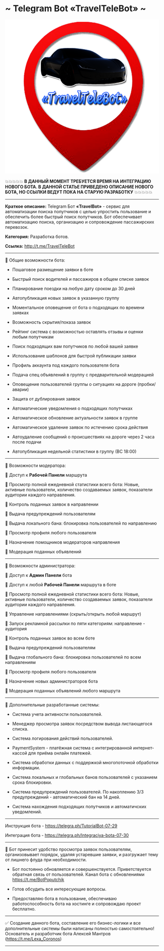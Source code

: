 # ~ Telegram Bot «TravelTeleBot» ~

![screen](https://github.com/LexaCoronos/TGBotDnepr/blob/master/img/BotTravelLogo.png)


💥💥💥💥💥
**В ДАННЫЙ МОМЕНТ ТРЕБУЕТСЯ ВРЕМЯ НА ИНТЕГРАЦИЮ НОВОГО БОТА. В ДАННОЙ СТАТЬЕ ПРИВЕДЕНО ОПИСАНИЕ НОВОГО БОТА, НО ССЫЛКИ ВЕДУТ ПОКА НА СТАРУЮ РАЗРАБОТКУ**
💥💥💥💥💥

-----------------------------------

**Краткое описание:** Telegram Бот **«TravelBot»** - сервис для автоматизации поиска попутчиков с целью упростить пользование и обеспечить более быстрый поиск попутчиков. Бот обеспечивает автоматизацию поиска, организацию и сопровождение пассажирских перевозок.

**Категория:** Разработка ботов.

**Ссылка:** http://t.me/TravelTeleBot

-----------------------------------

🔻 Общие возможности бота: 

   - Пошаговое размещение заявки в боте

   - Быстрый поиск водителей и пассажиров в общем списке заявок

   - Планирование поездки на любую дату сроком до 30 дней 

   - Автопубликация новых заявок в указанную группу

   - Моментальное оповещение от бота о подходящих по времени заявках

   - Возможность скрытия/показа заявок

   - Рейтинг система с возможностью оставлять отзывы и оценки любым попутчикам

   - Поиск подходящих вам попутчиков по любой вашей заявке

   - Использование шаблонов для быстрой публикации заявки 

   - Профиль аккаунта под каждого пользователя бота

   - Подача спец объявлений в группу с предварительной модерацией

   - Оповещение пользователей группы о ситуациях на дороге (пробки/аварии)

   - Защита от дублирования заявок

   - Автоматические уведомления о подходящих попутчиках

   - Автоматическое обновление актуальности заявок в группе

   - Автоматическое удаление заявок по истечению срока действия

   - Автоудаление сообщений о происшествиях на дороге через 2 часа после подачи

   - Автопубликация недельной статистики в группу (ВС 18:00)

-----------------------------------

🔻 Возможности модератора:

🔹 Доступ к **Рабочей Панели** маршрута

🔹 Просмотр полной ежедневной статистики всего бота:
Новые, активные пользователи, количество создаваемых заявок, показатели аудитории каждого направления.

🔹 Контроль поданных заявок в направлении

🔹 Выдача предупреждений пользователям

🔹 Выдача локального бана: блокировка пользователей по направлению

🔹 Просмотр профиля любого пользователя

🔹 Назначение помощников модераторов направления

🔹 Модерация поданных объявлений

-----------------------------------

🔻 Возможности администратора:

🔸 Доступ к **Админ Панели** бота

🔸 Доступ к любой **Рабочей Панели** маршрута в боте

🔸 Просмотр полной ежедневной статистики всего бота:
Новые, активные пользователи, количество создаваемых заявок, показатели аудитории каждого направления.

🔸 Управление направлениями (скрыть/открыть любой маршрут)

🔸 Запуск рекламной рассылки по пяти категориям: направление - аудитория

🔸 Контроль поданных заявок во всем боте

🔸 Выдача предупреждений пользователям

🔸 Выдача глобального бана: блокировка пользователей по всем направлениям

🔸 Просмотр профиля любого пользователя

🔸 Назначение новых администраторов бота

🔸 Модерация поданных объявлений любого маршрута

-----------------------------------

🔻 Дополнительные разработанные системы: 

   - Система учета активности пользователей.
   
   - Менеджер просмотра заявок посредством вывода листающегося списка.
   
   - Система логирования действий пользователей.
   
   - PaymentSystem - платёжная система с интегрированной интернет-кассой для приёма онлайн платежей.
   
   - Система обработки данных с поддержкой многопоточной обработки информации.
   
   - Система локальных и глобальных банов пользователей с указанием срока блокировки.
   
   - Система предупреждений пользователей. По накоплению 3/3 предупреждений - автоматический бан на 14 дней.
   
   - Система нахождения подходящих попутчиков и автоматичских уведомлений.

-----------------------------------

Инструкция бота - https://telegra.ph/TutorialBot-07-29

Интеграция бота - https://telegra.ph/Integraciya-bota-07-30

-----------------------------------

🔻 Бот принесит удобство просмотра заявок пользователям, организовывает порядок, удаляя устаревшие заявки, и разгружает тему от лишнего флуда при необходимости.

   - Бот постоянно обновляется и совершенствуется. Приветствуется обратная связь от пользователей. Канал бота с обновлениями https://t.me/BotPoputchik

   - Готов обсудить все интересующие вопросы.

   - Предоставляю бота в пользование, обеспечиваю работоспособность бота на хостинге и сопровождаю проект бесплатно.

-----------------------------------

✅ Создание данного бота, составление его бизнес-логики и все дополнительные системы были написаны полностью самостоятельно!
Основатель и разработчик бота Алексей Мантров (https://t.me/Lexa_Coronos)

-----------------------------------
